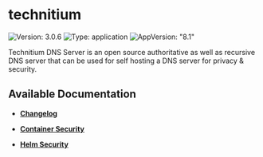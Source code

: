 # technitium

![Version: 3.0.6](https://img.shields.io/badge/Version-3.0.6-informational?style=flat-square) ![Type: application](https://img.shields.io/badge/Type-application-informational?style=flat-square) ![AppVersion: "8.1"](https://img.shields.io/badge/AppVersion-"8.1"-informational?style=flat-square)

Technitium DNS Server is an open source authoritative as well as recursive DNS server that can be used for self hosting a DNS server for privacy & security.

## Available Documentation

- [**Changelog**](CHANGELOG)

- [**Container Security**](container-security)

- [**Helm Security**](helm-security)

